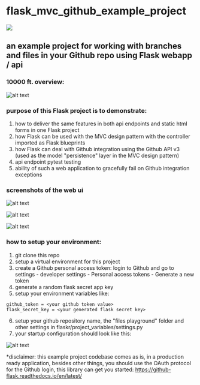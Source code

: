 # flask_mvc_github_example_project

![](https://github.com/datahappy1/flask_mvc_github_example_project/blob/master/flaskr/docs/rating.svg)
## an example project for working with branches and files in your Github repo using Flask webapp / api
### 10000 ft. overview:
![alt text][diagram]

[diagram]: https://github.com/datahappy1/flask_mvc_github_example_project/blob/master/flaskr/docs/diagram.png "diagram"

### purpose of this Flask project is to demonstrate:
1) how to deliver the same features in both api endpoints and static html forms in one Flask project
2) how Flask can be used with the MVC design pattern with the controller imported as Flask blueprints
3) how Flask can deal with Github integration using the Github API v3 (used as the model "persistence" layer
in the MVC design pattern)
4) api endpoint pytest testing
5) ability of such a web application to gracefully fail on Github integration exceptions

### screenshots of the web ui
![alt text][mainscreen]

[mainscreen]: https://github.com/datahappy1/flask_mvc_github_example_project/blob/master/flaskr/docs/main_screen.png "main screen"

![alt text][branchesmanager]

[branchesmanager]: https://github.com/datahappy1/flask_mvc_github_example_project/blob/master/flaskr/docs/branches_manager.png "branchesmanager"

![alt text][filesmanager]

[filesmanager]: https://github.com/datahappy1/flask_mvc_github_example_project/blob/master/flaskr/docs/files_manager.png "filesmanager"



### how to setup your environment:
1) git clone this repo
2) setup a virtual environment for this project
3) create a Github personal access token: login to Github and go to settings - developer settings - Personal access tokens - Generate a new token
4) generate a random flask secret app key
5) setup your environment variables like:

```
github_token = <your github token value>
flask_secret_key = <your generated flask secret key> 
```
6) setup your github repository name, the "files playground" folder and other settings in flaskr/project_variables/settings.py
7) your startup configuration should look like this:

![alt text][setup]

[setup]: https://github.com/datahappy1/flask_mvc_github_example_project/blob/master/flaskr/docs/setup.png "setup"


*disclaimer: this example project codebase comes as is, in a production ready application, besides other things, 
you should use the OAuth protocol for the Github login, this library can
get you started: https://github-flask.readthedocs.io/en/latest/
